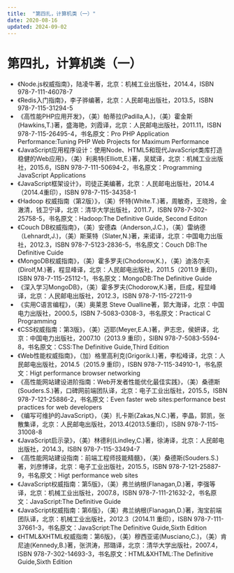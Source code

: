```yaml
---
title:  "第四扎，计算机类（一）"
date: 2020-08-16
updated: 2024-09-02
---
```


# 第四扎，计算机类（一） #

- 《Node.js权威指南》，陆凌牛著，北京：机械工业出版社，2014.4，ISBN 978-7-111-46078-7
- 《Redis入门指南》，李子骅编著，北京：人民邮电出版社，2013.5，ISBN 978-7-115-31294-5
- 《高性能PHP应用开发》，（美）帕蒂拉(Padilla,A.)，（美）霍金斯(Hawkins,T.)著，盛海艳，刘霞译，北京：人民邮电出版社，2011.11，ISBN 978-7-115-26495-4，书名原文：Pro PHP Application Performance:Tuning PHP Web Projects for Maximum Performance
- 《JavaScript应用程序设计：使用Node、HTML5和现代JavaScript类库打造稳健的Web应用》，（美）利奥特(Elliott,E.)著，吴斌译，北京：机械工业出版社，2015.6，ISBN 978-7-111-50694-2，书名原文：Programming JavaScript Applications
- 《JavaScript框架设计》，司徒正美编著，北京：人民邮电出版社，2014.4（2014.4重印），ISBN 978-7-115-34358-1
- 《Hadoop 权威指南（第2版）》，（美）怀特(White.T.)著，周敏奇，王晓玲，金澈清，钱卫宁译，北京：清华大学出版社，2011.7，ISBN 978-7-302-25758-5，书名原文：Hadoop:The Definitive Guide, Second Editon
- 《Couch DB权威指南》，（美）安德森（Anderson,J.C.)，（美）雷纳德（Lehnardt,J.)，（美）斯莱特（Slater,N.)著，来诺译，北京：中国电力出版社，2012.3，ISBN 978-7-5123-2836-5，书名原文：Couch DB:The Definitive Cuide
- 《MongoDB权威指南》，（美）霍多罗夫(Chodorow,K.)，（美）迪洛尔夫(Dirolf,M.)著，程显峰译，北京：人民邮电出版社，2011.5（2011.9 重印)，ISBN 978-7-115-25112-1，书名原文：MongoDB:The Definitive Guide
- 《深入学习MongoDB》，（美）霍多罗夫(Chodorow,K.)著，巨成，程显峰译，北京：人民邮电出版社，2012.3，ISBN 978-7-115-27211-9
- 《实用C语言编程》，（美）奥莱恩 Steve Oualline著，郭大海译，北京：中国电力出版社，2000.5，ISBN 7-5083-0308-3，书名原文：Practical C Programming
- 《CSS权威指南：第3版》，（美）迈耶(Meyer,E.A.)著，尹志忠，侯妍译，北京：中国电力出版社，2007.10（2013.9 重印），SIBN 978-7-5083-5594-8，书名原文：CSS:The Definitive Guide,Third Edition
- 《Web性能权威指南》，（加）格里高利克(Grigorik.I.)著，李松峰译，北京：人民邮电出版社，2014.5（2015.9 重印），ISBN 978-7-115-34910-1，书名原文：Higt performance browser networking
- 《高性能网站建设进阶指南：Web开发者性能优化最佳实践》，（美）桑德斯(Souders.S.)著，口碑网前端团队译，北京：电子工业出版社，2015.5，ISBN 978-7-121-25886-2，书名原文：Even faster web sites:performance best practices for web developers
- 《编写可维护的JavaScript》，（美）扎卡斯(Zakas,N.C.)著，李晶，郭凯，张散集译，北京：人民邮电出版社，2013.4(2013.5重印），ISBN 978-7-115-31008-8
- 《JavaScript启示录》，（美）林德利(Lindley,C.)著，徐涛译，北京：人民邮电出版社，2014.3，ISBN 978-7-115-33494-7
- 《高性能网站建设指南：前端工程师技能精髓》，（美）桑德斯(Souders.S.)著，刘彦博译，北京：电子工业出版社，2015.5，ISBN 978-7-121-25887-9，书名原文：Higt performance web sites
- 《JavaScript权威指南：第5版》，（美）弗兰纳根(Flanagan,D.)著，李强等译，北京：机械工业出版社，2007.8，ISBN 978-7-111-21632-2，书名原文：JavaScript:The Definitive Guide
- 《JavaScript权威指南：第6版》，（美）弗兰纳根(Flanagan,D.)著，淘宝前端团队译，北京：机械工业出版社，2012.3（2014.11 重印），ISBN 978-7-111-37661-3，书名原文：JavaScript:The Definitive Guide,Sixth Edition
- 《HTML&XHTML权威指南：第6版》，（美）穆西亚诺(Musciano,C.)，（美）肯尼迪(Kennedy,B.)著，张洪涛，邢璐译，北京：清华大学出版社，2007.4，ISBN 978-7-302-14693-3，书名原文：HTML&XHTML:The Definitive Guide,Sixth Edition
